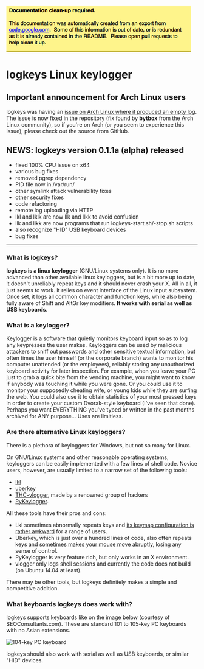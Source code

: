 ![warning](./docs_warning.png)

# logkeys Linux keylogger #

## Important announcement for Arch Linux users ##

logkeys was having an [issue on Arch Linux where it produced an empty
log](http://code.google.com/p/logkeys/issues/detail?id=60). The issue
is now fixed in the repository (fix found by **bytbox** from the Arch
Linux community), so if you're on Arch (or you seem to experience this
issue), please check out the source from GitHub.

## NEWS: logkeys version 0.1.1a (alpha) released ##
  * fixed 100% CPU issue on x64
  * various bug fixes
  * removed pgrep dependency
  * PID file now in /var/run/
  * other symlink attack vulnerability fixes
  * other security fixes
  * code refactoring
  * remote log uploading via HTTP
  * lkl and lklk are now llk and llkk to avoid confusion
  * llk and llkk are now programs that run logkeys-start.sh/-stop.sh scripts
  * also recognize "HID" USB keyboard devices
  * bug fixes

---

### What is logkeys?

**logkeys is a linux keylogger** (GNU/Linux systems only).  It is no
more advanced than other available linux keyloggers, but is a bit more
up to date, it doesn't unreliably repeat keys and it should never
crash your X. All in all, it just seems to work. It relies on event
interface of the Linux input subsystem. Once set, it logs all common
character and function keys, while also being fully aware of Shift and
AltGr key modifiers. **It works with serial as well as USB
keyboards**.

### What is a keylogger?

Keylogger is a software that quietly monitors keyboard input so as to
log any keypresses the user makes. Keyloggers can be used by malicious
attackers to sniff out passwords and other sensitive textual
information, but often times the user himself (or the corporate
branch) wants to monitor his computer unattended (or the employees),
reliably storing any unauthorized keyboard activity for later
inspection. For example, when you leave your PC just to grab a quick
bite from the vending machine, you might want to know if anybody was
touching it while you were gone. Or you could use it to monitor your
supposedly cheating wife, or young kids while they are surfing the
web. You could also use it to obtain statistics of your most pressed
keys in order to create your custom Dvorak-style keyboard (I've seen
that done). Perhaps you want EVERYTHING you've typed or written in the
past months archived for ANY purpose... Uses are limitless.

### Are there alternative Linux keyloggers?

There is a plethora of keyloggers for Windows, but not so many for Linux.

On GNU/Linux systems and other reasonable operating systems,
keyloggers can be easily implemented with a few lines of shell
code. Novice users, however, are usually limited to a narrow set of
the following tools:

- [lkl](http://sourceforge.net/projects/lkl/)
- [uberkey](http://gnu.ethz.ch/linuks.mine.nu/uberkey/)
- [THC-vlogger](http://freeworld.thc.org/releases.php?q=vlogger), made
by a renowned group of hackers
- [PyKeylogger](http://pykeylogger.sourceforge.net/).

All these tools have their pros and cons:

- Lkl sometimes abnormally repeats keys and [its keymap configuration is rather
awkward](http://www.google.com/search?q=lkl+keymap) for a range of
users.
- Uberkey, which is just over a hundred lines of code, also often
repeats keys and [sometimes makes your mouse move
abruptly](http://www.google.com/search?q=uberkey+mouse+problem),
losing any sense of control.
- PyKeylogger is very feature rich, but only works in an X
environment.
- vlogger only logs shell sessions and currently the code does not
build (on Ubuntu 14.04 at least).

There may be other tools, but logkeys definitely makes a
simple and competitive addition.

### What keyboards logkeys does work with?

logkeys supports keyboards like on the image below (courtesy of
SEOConsultants.com). These are standard 101 to 105-key PC keyboards
with no Asian extensions.

<img src='http://wiki.logkeys.googlecode.com/git/images/keyboard.png' alt='104-key PC keyboard' />

logkeys should also work with serial as well as USB
keyboards, or similar "HID" devices.


